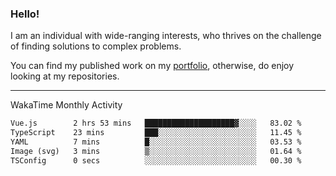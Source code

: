 ### Hello!

I am an individual with wide-ranging interests, who thrives on the challenge of finding solutions to complex problems.

You can find my published work on my [portfolio](https://bumbleboss.xyz/work), otherwise, do enjoy looking at my repositories.

---

WakaTime Monthly Activity

<!--START_SECTION:waka-->

```txt
Vue.js        2 hrs 53 mins   ████████████████████▓░░░░   83.02 %
TypeScript    23 mins         ███░░░░░░░░░░░░░░░░░░░░░░   11.45 %
YAML          7 mins          █░░░░░░░░░░░░░░░░░░░░░░░░   03.53 %
Image (svg)   3 mins          ▒░░░░░░░░░░░░░░░░░░░░░░░░   01.64 %
TSConfig      0 secs          ░░░░░░░░░░░░░░░░░░░░░░░░░   00.30 %
```

<!--END_SECTION:waka-->
